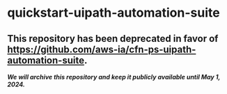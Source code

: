 # quickstart-uipath-automation-suite 
## This repository has been deprecated in favor of https://github.com/aws-ia/cfn-ps-uipath-automation-suite. 
***We will archive this repository and keep it publicly available until May 1, 2024.***
